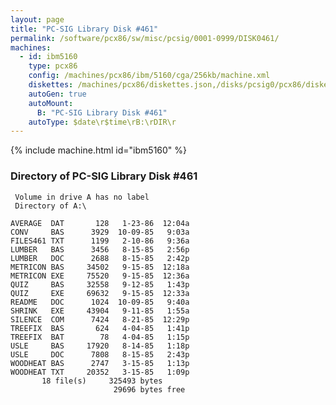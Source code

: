 ```yaml
---
layout: page
title: "PC-SIG Library Disk #461"
permalink: /software/pcx86/sw/misc/pcsig/0001-0999/DISK0461/
machines:
  - id: ibm5160
    type: pcx86
    config: /machines/pcx86/ibm/5160/cga/256kb/machine.xml
    diskettes: /machines/pcx86/diskettes.json,/disks/pcsig0/pcx86/diskettes.json
    autoGen: true
    autoMount:
      B: "PC-SIG Library Disk #461"
    autoType: $date\r$time\rB:\rDIR\r
---
```


{% include machine.html id="ibm5160" %}

### Directory of PC-SIG Library Disk #461

     Volume in drive A has no label
     Directory of A:\

    AVERAGE  DAT       128   1-23-86  12:04a
    CONV     BAS      3929  10-09-85   9:03a
    FILES461 TXT      1199   2-10-86   9:36a
    LUMBER   BAS      3456   8-15-85   2:56p
    LUMBER   DOC      2688   8-15-85   2:42p
    METRICON BAS     34502   9-15-85  12:18a
    METRICON EXE     75520   9-15-85  12:36a
    QUIZ     BAS     32558   9-12-85   1:43p
    QUIZ     EXE     69632   9-15-85  12:33a
    README   DOC      1024  10-09-85   9:40a
    SHRINK   EXE     43904   9-11-85   1:55a
    SILENCE  COM      7424   8-21-85  12:29p
    TREEFIX  BAS       624   4-04-85   1:41p
    TREEFIX  BAT        78   4-04-85   1:15p
    USLE     BAS     17920   8-14-85   1:18p
    USLE     DOC      7808   8-15-85   2:43p
    WOODHEAT BAS      2747   3-15-85   1:13p
    WOODHEAT TXT     20352   3-15-85   1:09p
           18 file(s)     325493 bytes
                           29696 bytes free
